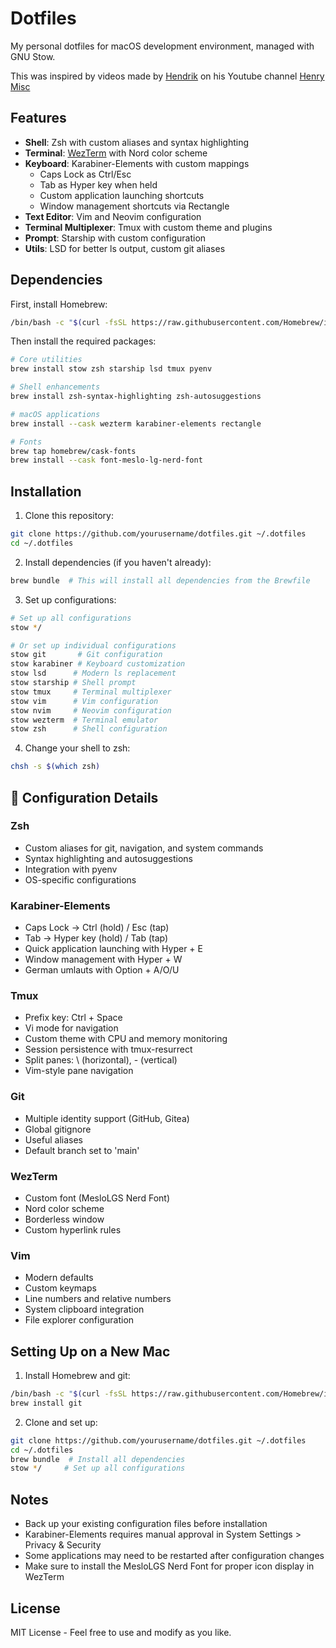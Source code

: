 # Dotfiles

My personal dotfiles for macOS development environment, managed with GNU Stow.

This was inspired by videos made by [Hendrik](https://github.com/hendrikmi) on his Youtube channel [Henry Misc](https://github.com/hendrikmi)

## Features

- **Shell**: Zsh with custom aliases and syntax highlighting
- **Terminal**: [WezTerm](https://wezfurlong.org/wezterm/) with Nord color scheme
- **Keyboard**: Karabiner-Elements with custom mappings
  - Caps Lock as Ctrl/Esc
  - Tab as Hyper key when held
  - Custom application launching shortcuts
  - Window management shortcuts via Rectangle
- **Text Editor**: Vim and Neovim configuration
- **Terminal Multiplexer**: Tmux with custom theme and plugins
- **Prompt**: Starship with custom configuration
- **Utils**: LSD for better ls output, custom git aliases

## Dependencies

First, install Homebrew:
```bash
/bin/bash -c "$(curl -fsSL https://raw.githubusercontent.com/Homebrew/install/HEAD/install.sh)"
```

Then install the required packages:
```bash
# Core utilities
brew install stow zsh starship lsd tmux pyenv

# Shell enhancements
brew install zsh-syntax-highlighting zsh-autosuggestions

# macOS applications
brew install --cask wezterm karabiner-elements rectangle

# Fonts
brew tap homebrew/cask-fonts
brew install --cask font-meslo-lg-nerd-font
```

## Installation

1. Clone this repository:
```bash
git clone https://github.com/yourusername/dotfiles.git ~/.dotfiles
cd ~/.dotfiles
```

2. Install dependencies (if you haven't already):
```bash
brew bundle  # This will install all dependencies from the Brewfile
```

3. Set up configurations:
```bash
# Set up all configurations
stow */

# Or set up individual configurations
stow git       # Git configuration
stow karabiner # Keyboard customization
stow lsd      # Modern ls replacement
stow starship # Shell prompt
stow tmux     # Terminal multiplexer
stow vim      # Vim configuration
stow nvim     # Neovim configuration
stow wezterm  # Terminal emulator
stow zsh      # Shell configuration
```

4. Change your shell to zsh:
```bash
chsh -s $(which zsh)
```

## 🔧 Configuration Details

### Zsh
- Custom aliases for git, navigation, and system commands
- Syntax highlighting and autosuggestions
- Integration with pyenv
- OS-specific configurations

### Karabiner-Elements
- Caps Lock → Ctrl (hold) / Esc (tap)
- Tab → Hyper key (hold) / Tab (tap)
- Quick application launching with Hyper + E
- Window management with Hyper + W
- German umlauts with Option + A/O/U

### Tmux
- Prefix key: Ctrl + Space
- Vi mode for navigation
- Custom theme with CPU and memory monitoring
- Session persistence with tmux-resurrect
- Split panes: \\ (horizontal), - (vertical)
- Vim-style pane navigation

### Git
- Multiple identity support (GitHub, Gitea)
- Global gitignore
- Useful aliases
- Default branch set to 'main'

### WezTerm
- Custom font (MesloLGS Nerd Font)
- Nord color scheme
- Borderless window
- Custom hyperlink rules

### Vim
- Modern defaults
- Custom keymaps
- Line numbers and relative numbers
- System clipboard integration
- File explorer configuration

## Setting Up on a New Mac

1. Install Homebrew and git:
```bash
/bin/bash -c "$(curl -fsSL https://raw.githubusercontent.com/Homebrew/install/HEAD/install.sh)"
brew install git
```

2. Clone and set up:
```bash
git clone https://github.com/yourusername/dotfiles.git ~/.dotfiles
cd ~/.dotfiles
brew bundle  # Install all dependencies
stow */     # Set up all configurations
```

## Notes

- Back up your existing configuration files before installation
- Karabiner-Elements requires manual approval in System Settings > Privacy & Security
- Some applications may need to be restarted after configuration changes
- Make sure to install the MesloLGS Nerd Font for proper icon display in WezTerm

## License

MIT License - Feel free to use and modify as you like.